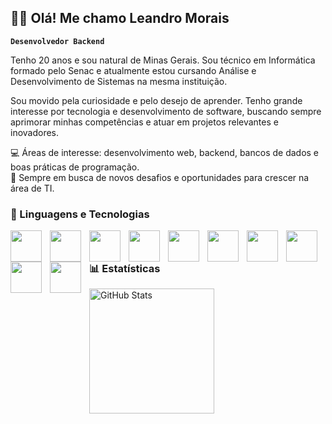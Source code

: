 ## 🙋‍♂️ Olá! Me chamo Leandro Morais

**`Desenvolvedor Backend`**

Tenho 20 anos e sou natural de Minas Gerais. Sou técnico em Informática formado pelo Senac e atualmente estou cursando Análise e Desenvolvimento de Sistemas na mesma instituição.

Sou movido pela curiosidade e pelo desejo de aprender. Tenho grande interesse por tecnologia e desenvolvimento de software, buscando sempre aprimorar minhas competências e atuar em projetos relevantes e inovadores.

💻 Áreas de interesse: desenvolvimento web, backend, bancos de dados e boas práticas de programação. <br> 🚀 Sempre em busca de novos desafios e oportunidades para crescer na área de TI.

### 🤖 Linguagens e Tecnologias

<img
    align="left"
    width="50px"
    style="padding-right: 10px;"
    src="https://cdn.jsdelivr.net/gh/devicons/devicon@latest/icons/html5/html5-original.svg"
/>
<img
    align="left"
    width="50px"
    style="padding-right: 10px;"
    src="https://cdn.jsdelivr.net/gh/devicons/devicon@latest/icons/css3/css3-original.svg"
/>
<img
    align="left"
    width="50px"
    style="padding-right: 10px;"
    src="https://cdn.jsdelivr.net/gh/devicons/devicon@latest/icons/javascript/javascript-plain.svg"
/>
<img
    align="left"
    width="50px"
    style="padding-right: 10px;"
    src="https://cdn.jsdelivr.net/gh/devicons/devicon@latest/icons/jquery/jquery-original.svg"
/>
<img
    align="left"
    width="50px"
    style="padding-right: 10px;"
    src="https://cdn.jsdelivr.net/gh/devicons/devicon@latest/icons/react/react-original.svg"
/>
<img
    align="left"
    width="50px"
    style="padding-right: 10px;"
    src="https://cdn.jsdelivr.net/gh/devicons/devicon@latest/icons/bootstrap/bootstrap-original.svg"
/>
<img
    align="left"
    width="50px"
    style="padding-right: 10px;"
    src="https://cdn.jsdelivr.net/gh/devicons/devicon@latest/icons/php/php-original.svg"
/>
<img
    align="left"
    width="50px"
    style="padding-right: 10px;"
    src="https://cdn.jsdelivr.net/gh/devicons/devicon@latest/icons/laravel/laravel-original.svg" 
/>
<img
    align="left"
    width="50px"
    style="padding-right: 10px;"
    src="https://cdn.jsdelivr.net/gh/devicons/devicon@latest/icons/yii/yii-original.svg"
/>
<img
    align="left"
    width="50px"
    style="padding-right: 10px;"
    src="https://cdn.jsdelivr.net/gh/devicons/devicon@latest/icons/mysql/mysql-original.svg"
/>

### 📊 Estatísticas

<p>
    <img 
        align="left" 
        alt="GitHub Stats" 
        height="200" 
        src="https://github-readme-stats.vercel.app/api/top-langs/?username=larissakich&theme=tokyonight&layout=compact&custom_title=Tecnologias&langs_count=9" 
    />
</p>
          
          
          
          
          
          
          

